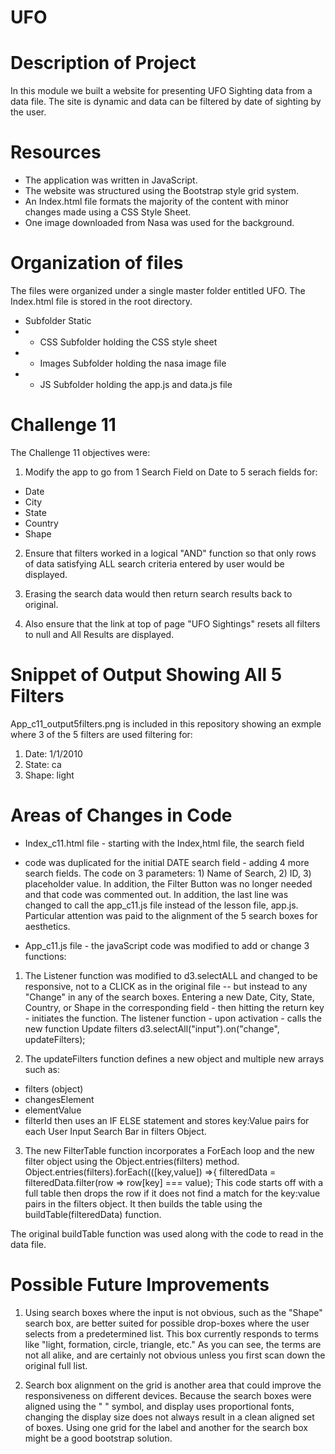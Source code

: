 # UFO

# Description of Project
In this module we built a website for presenting UFO Sighting data from a data file. The site is dynamic and data can be filtered by date of sighting by the user. 

# Resources
* The application was written in JavaScript.
* The website was structured using the Bootstrap style grid system.
* An Index.html file formats the majority of the content with minor changes made using a CSS Style Sheet. 
* One image downloaded from Nasa was used for the background. 

# Organization of files
The files were organized under a single master folder entitled UFO. The Index.html file is stored in the root directory. 

* Subfolder Static
* - CSS Subfolder holding the CSS style sheet
* - Images Subfolder holding the nasa image file
* - JS Subfolder holding the app.js and data.js file

# Challenge 11 
The Challenge 11 objectives were:

1) Modify the app to go from 1 Search Field on Date to 5 serach fields for: 
- Date
- City
- State
- Country
- Shape

2) Ensure that filters worked in a logical "AND" function so that only rows of data satisfying ALL search criteria entered by user would be displayed.

3) Erasing the search data would then return search results back to original.

4) Also ensure that the link at top of page "UFO Sightings" resets all filters to null and All Results are displayed. 

# Snippet of Output Showing All 5 Filters
App_c11_output5filters.png is included in this repository showing an exmple where 3 of the 5 filters are used filtering for:
1) Date: 1/1/2010
2) State: ca
3) Shape: light

# Areas of Changes in Code

- Index_c11.html file - starting with the Index,html file, the search field <li> code was duplicated for the initial DATE search field - adding 4 more search fields. The code on 3 parameters: 1) Name of Search, 2) ID, 3) placeholder value. In addition, the Filter Button was no longer needed and that code was commented out. In addition, the last line was changed to call the app_c11.js file instead of the lesson file, app.js. Particular attention was paid to the alignment of the 5 search boxes for aesthetics. 
  
- App_c11.js file - the javaScript code was modified to add or change 3 functions:

1) The Listener function was modified to d3.selectALL and changed to be responsive, not to a CLICK as in the original file -- but instead to any "Change" in any of the search boxes. Entering a new Date, City, State, Country, or Shape in the corresponding field - then hitting the return key - initiates the function. The listener function - upon activation - calls the new function Update filters
d3.selectAll("input").on("change", updateFilters);

2) The updateFilters function defines a new object and multiple new arrays such as:
- filters (object)
- changesElement
- elementValue
- filterId
then uses an IF ELSE statement and stores key:Value pairs for each User Input Search Bar in filters Object. 

3) The new FilterTable function incorporates a ForEach loop and the new filter object using the Object.entries(filters) method. 
Object.entries(filters).forEach(([key,value]) =>{
  filteredData = filteredData.filter(row => row[key] === value);
This code starts off with a full table then drops the row if it does not find a match for the key:value pairs in the filters object. 
It then builds the table using the buildTable(filteredData) function. 

The original buildTable function was used along with the code to read in the data file. 

# Possible Future Improvements
1) Using search boxes where the input is not obvious, such as the "Shape" search box, are better suited for possible drop-boxes where the user selects from a predetermined list. This box currently responds to terms like "light, formation, circle, triangle, etc." As you can see, the terms are not all alike, and are certainly not obvious unless you first scan down the original full list. 

2) Search box alignment on the grid is another area that could improve the responsiveness on different devices. Because the search boxes were aligned using the "&nbsp;" symbol, and display uses proportional fonts, changing the display size does not always result in a clean aligned set of boxes. Using one grid for the label and another for the search box might be a good bootstrap solution. 



